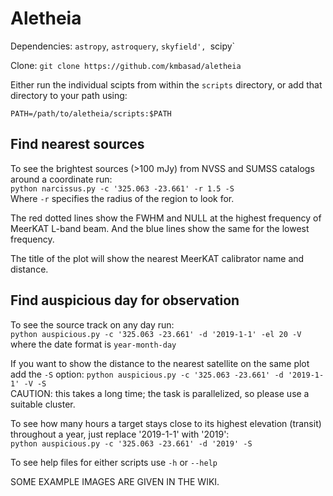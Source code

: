 # Aletheia

Dependencies: `astropy`, `astroquery`, `skyfield', `scipy`

Clone: `git clone https://github.com/kmbasad/aletheia`  

Either run the individual scipts from within the `scripts` directory, or add that directory to your path using:

`PATH=/path/to/aletheia/scripts:$PATH`

## Find nearest sources

To see the brightest sources (>100 mJy) from NVSS and SUMSS catalogs around a coordinate run:  
`python narcissus.py -c '325.063 -23.661' -r 1.5 -S`  
Where `-r` specifies the radius of the region to look for.  

The red dotted lines show the FWHM and NULL at the highest frequency of MeerKAT L-band beam. And the blue lines show the same for the lowest frequency.  

The title of the plot will show the nearest MeerKAT calibrator name and distance.

## Find auspicious day for observation

To see the source track on any day run:  
`python auspicious.py -c '325.063 -23.661' -d '2019-1-1' -el 20 -V`  
where the date format is `year-month-day`

If you want to show the distance to the nearest satellite on the same plot add the `-S` option:
`python auspicious.py -c '325.063 -23.661' -d '2019-1-1' -V -S`  
CAUTION: this takes a long time; the task is parallelized, so please use a suitable cluster.

To see how many hours a target stays close to its highest elevation (transit) throughout a year, just replace '2019-1-1' with '2019':  
`python auspicious.py -c '325.063 -23.661' -d '2019' -S`  

To see help files for either scripts use `-h` or `--help`

SOME EXAMPLE IMAGES ARE GIVEN IN THE WIKI.
